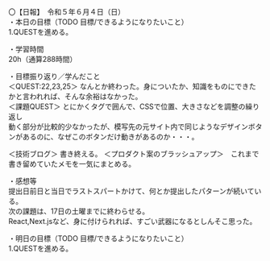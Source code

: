 〇【日報】　令和５年６月４日（日）  
・本日の目標（TODO 目標/できるようになりたいこと）  
1.QUESTを進める。 

・学習時間  
20h（通算288時間）  

・目標振り返り／学んだこと  
＜QUEST:22,23,25＞  なんとか終わった。身についたか、知識をものにできたかと言われれば、そんな余裕はなかった。  
＜課題QUEST＞ とにかくタグで囲んで、CSSで位置、大きさなどを調整の繰り返し    
              動く部分が比較的少なかったが、模写先の元サイト内で同じようなデザインボタンがあるのに、なぜこのボタンだけ動きがあるのか・・・。  
              
＜技術ブログ＞ 書き終える。 
＜プロダクト案のブラッシュアップ＞　これまで書き留めていたメモを一気にまとめる。  

・感想等  
提出日前日と当日でラストスパートかけて、何とか提出したパターンが続いている。    
次の課題は、17日の土曜までに終わらせる。  
React,Next.jsなど、身に付けられれば、すごい武器になるとしんそこ思った。  

・明日の目標（TODO 目標/できるようになりたいこと）  
1.QUESTを進める。   

